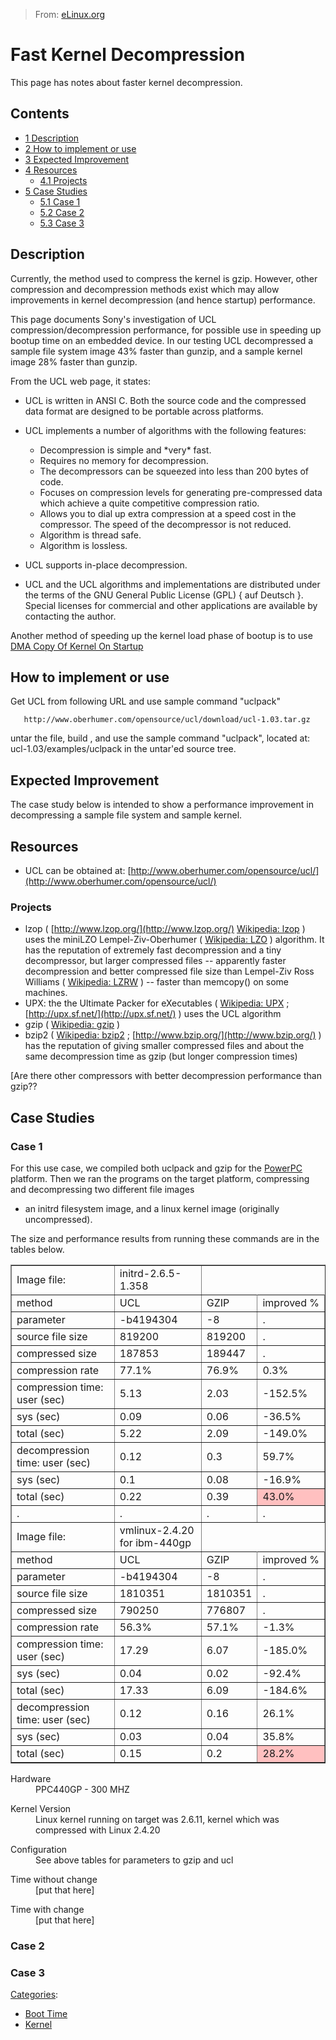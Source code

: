 > From: [eLinux.org](http://eLinux.org/Fast_Kernel_Decompression "http://eLinux.org/Fast_Kernel_Decompression")


# Fast Kernel Decompression



This page has notes about faster kernel decompression.

## Contents

-   [1 Description](#description)
-   [2 How to implement or use](#how-to-implement-or-use)
-   [3 Expected Improvement](#expected-improvement)
-   [4 Resources](#resources)
    -   [4.1 Projects](#projects)
-   [5 Case Studies](#case-studies)
    -   [5.1 Case 1](#case-1)
    -   [5.2 Case 2](#case-2)
    -   [5.3 Case 3](#case-3)

## Description

Currently, the method used to compress the kernel is gzip. However,
other compression and decompression methods exist which may allow
improvements in kernel decompression (and hence startup) performance.

This page documents Sony's investigation of UCL
compression/decompression performance, for possible use in speeding up
bootup time on an embedded device. In our testing UCL decompressed a
sample file system image 43% faster than gunzip, and a sample kernel
image 28% faster than gunzip.

From the UCL web page, it states:

-   UCL is written in ANSI C. Both the source code and the compressed
    data format are designed to be portable across platforms.

-   UCL implements a number of algorithms with the following features:
    -   Decompression is simple and \*very\* fast.
    -   Requires no memory for decompression.
    -   The decompressors can be squeezed into less than 200 bytes of
        code.
    -   Focuses on compression levels for generating pre-compressed data
        which achieve a quite competitive compression ratio.
    -   Allows you to dial up extra compression at a speed cost in the
        compressor. The speed of the decompressor is not reduced.
    -   Algorithm is thread safe.
    -   Algorithm is lossless.

-   UCL supports in-place decompression.
-   UCL and the UCL algorithms and implementations are distributed under
    the terms of the GNU General Public License (GPL) { auf Deutsch }.
    Special licenses for commercial and other applications are available
    by contacting the author.

Another method of speeding up the kernel load phase of bootup is to use
[DMA Copy Of Kernel On
Startup](../../.././dev_portals/Boot_Time/DMA_Copy_Of_Kernel_On_Startup/DMA_Copy_Of_Kernel_On_Startup.md "DMA Copy Of Kernel On Startup")

## How to implement or use

Get UCL from following URL and use sample command "uclpack"

       http://www.oberhumer.com/opensource/ucl/download/ucl-1.03.tar.gz

untar the file, build , and use the sample command "uclpack", located
at: ucl-1.03/examples/uclpack in the untar'ed source tree.

## Expected Improvement

The case study below is intended to show a performance improvement in
decompressing a sample file system and sample kernel.

## Resources

-   UCL can be obtained at:
    [http://www.oberhumer.com/opensource/ucl/](http://www.oberhumer.com/opensource/ucl/)



### Projects

-   lzop ( [http://www.lzop.org/](http://www.lzop.org/) [Wikipedia:
    lzop](http://en.wikipedia.org/wiki/lzop) ) uses the miniLZO
    Lempel-Ziv-Oberhumer ( [Wikipedia:
    LZO](http://en.wikipedia.org/wiki/Lempel-Ziv-Oberhumer) ) algorithm.
    It has the reputation of extremely fast decompression and a tiny
    decompressor, but larger compressed files -- apparently faster
    decompression and better compressed file size than Lempel-Ziv Ross
    Williams ( [Wikipedia: LZRW](http://en.wikipedia.org/wiki/LZRW) ) --
    faster than memcopy() on some machines.
-   UPX: the the Ultimate Packer for eXecutables ( [Wikipedia:
    UPX](http://en.wikipedia.org/wiki/UPX) ;
    [http://upx.sf.net/](http://upx.sf.net/) ) uses the UCL algorithm
-   gzip ( [Wikipedia: gzip](http://en.wikipedia.org/wiki/gzip) )
-   bzip2 ( [Wikipedia: bzip2](http://en.wikipedia.org/wiki/bzip2) ;
    [http://www.bzip.org/](http://www.bzip.org/) ) has the reputation of
    giving smaller compressed files and about the same decompression
    time as gzip (but longer compression times)

[Are there other compressors with better decompression performance than
gzip??

## Case Studies

### Case 1

For this use case, we compiled both uclpack and gzip for the
[PowerPC](http://eLinux.org/PowerPC "PowerPC") platform. Then we ran the programs on the
target platform, compressing and decompressing two different file images
- an initrd filesystem image, and a linux kernel image (originally
uncompressed).

The size and performance results from running these commands are in the
tables below.

<table border="1" cellspacing="0">

<tr>
<td>  Image file:
</td>
<td>  initrd-2.6.5-1.358
</td></tr>
<tr>
<td>  method
</td>
<td>  UCL
</td>
<td>  GZIP
</td>
<td>  improved&#160;%
</td></tr>
<tr>
<td>  parameter
</td>
<td>  -b4194304
</td>
<td>  -8
</td>
<td>  .
</td></tr>
<tr>
<td>  source file size
</td>
<td>  819200
</td>
<td>  819200
</td>
<td>  .
</td></tr>
<tr>
<td>  compressed size
</td>
<td>  187853
</td>
<td>  189447
</td>
<td>  .
</td></tr>
<tr>
<td>  compression rate
</td>
<td>  77.1%
</td>
<td>  76.9%
</td>
<td>  0.3%
</td></tr>
<tr>
<td>  compression time: user (sec)
</td>
<td>  5.13
</td>
<td>  2.03
</td>
<td>  -152.5%
</td></tr>
<tr>
<td>  sys (sec)
</td>
<td>  0.09
</td>
<td>  0.06
</td>
<td>  -36.5%
</td></tr>
<tr>
<td>  total (sec)
</td>
<td>  5.22
</td>
<td>  2.09
</td>
<td>  -149.0%
</td></tr>
<tr>
<td>  decompression    time: user (sec)
</td>
<td>  0.12
</td>
<td>  0.3
</td>
<td>  59.7%
</td></tr>
<tr>
<td>  sys (sec)
</td>
<td>  0.1
</td>
<td>  0.08
</td>
<td>  -16.9%
</td></tr>
<tr>
<td>  total (sec)
</td>
<td>  0.22
</td>
<td>  0.39
</td>
<td bgcolor="#ffc0c0"> 43.0%
</td></tr>
<tr>
<td>.</td>
<td>.</td>
<td>.</td>
<td>.
</td></tr>
<tr>
<td>  Image file:
</td>
<td>  vmlinux-2.4.20 for ibm-440gp
</td></tr>
<tr>
<td>  method
</td>
<td>  UCL
</td>
<td>  GZIP
</td>
<td>  improved&#160;%
</td></tr>
<tr>
<td>  parameter
</td>
<td>  -b4194304
</td>
<td>  -8
</td>
<td>  .
</td></tr>
<tr>
<td>  source file size
</td>
<td>  1810351
</td>
<td>  1810351
</td>
<td>  .
</td></tr>
<tr>
<td>  compressed size
</td>
<td>  790250
</td>
<td>  776807
</td>
<td>  .
</td></tr>
<tr>
<td>  compression rate
</td>
<td>  56.3%
</td>
<td>  57.1%
</td>
<td>  -1.3%
</td></tr>
<tr>
<td>  compression time: user (sec)
</td>
<td>  17.29
</td>
<td>  6.07
</td>
<td>  -185.0%
</td></tr>
<tr>
<td>  sys (sec)
</td>
<td>  0.04
</td>
<td>  0.02
</td>
<td>  -92.4%
</td></tr>
<tr>
<td>  total (sec)
</td>
<td>  17.33
</td>
<td>  6.09
</td>
<td>  -184.6%
</td></tr>
<tr>
<td>  decompression    time: user (sec)
</td>
<td>  0.12
</td>
<td>  0.16
</td>
<td>  26.1%
</td></tr>
<tr>
<td>  sys (sec)
</td>
<td>  0.03
</td>
<td>  0.04
</td>
<td>  35.8%
</td></tr>
<tr>
<td>  total (sec)
</td>
<td>  0.15
</td>
<td>  0.2
</td>
<td bgcolor="#ffc0c0"> 28.2%
</td></tr></table>

<dl><dt>  Hardware&#160;</dt>
<dd> PPC440GP - 300 MHZ</dd></dl>
<dl><dt>  Kernel Version&#160;</dt>
<dd> Linux kernel running on target was 2.6.11, kernel which was compressed with Linux 2.4.20</dd></dl>
<dl><dt>  Configuration&#160;</dt>
<dd> See above tables for parameters to gzip and ucl</dd></dl>
<dl><dt>  Time without change&#160;</dt>
<dd> [put that here]</dd></dl>
<dl><dt>  Time with change&#160;</dt>
<dd> [put that here]</dd></dl>

### Case 2

### Case 3


[Categories](http://eLinux.org/Special:Categories "Special:Categories"):

-   [Boot Time](http://eLinux.org/Category:Boot_Time "Category:Boot Time")
-   [Kernel](http://eLinux.org/Category:Kernel "Category:Kernel")

